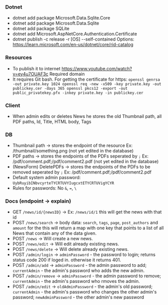 ﻿### Dotnet
- dotnet add package Microsoft.Data.Sqlite.Core
- dotnet add package Microsoft.Data.Sqlite
- dotnet add package SQLite
- dotnet add Microsoft.AspNetCore.Authentication.Certificate
- dotnet publish -c release -r [OS] --self-contained
 Options: https://learn.microsoft.com/en-us/dotnet/core/rid-catalog

### Resources
- To publish it to internet https://www.youtube.com/watch?v=ey4u7OUAF3c  Required domain
- It requires Git bash. For getting the certificate for https: `openssl genrsa -out private.key 1024
openssl req -new -x509 -key private.key -out publickey.cer -days 365
openssl pkcs12 -export -out public_privatekey.pfx -inkey private.key -in publickey.cer`


### Client
- When admin edits or deletes News he stores the old Thumbnail path, all PDF paths, Id, Title, HTML body, Tags

### DB
- Thumbnail path -> stores the endpoint of the resource Ex: /thumbnail/something.png (not yet edited in the database)
- PDF paths -> stores the endpoints of the PDFs seperated by `;` Ex: /pdf/comment.pdf;/pdf/comment2.pdf (not yet edited in the database)
- (NewsForm) DeletePDFs -> stores the endpoints of the PDFs to be removed seperated by `;` Ex: /pdf/comment.pdf;/pdf/comment2.pdf
- Default system admin password: `UybRuyibINbvcyrteTYCRTUVYIugcxtETYCRTUVigYCYR`
- Rules for passwords: No `&`, `=`, `\`

### Docs (endpoint -> explain)
- GET `/news/id/{newsID}` -> Ex: `/news/id/1` this will get the news with that id
- POST `/news/search` -> body data: `search`, `tags`, `page`, `post_authors` and `amount` for the this will return a map with one key that points to a list of all News that contain any of the data given.
- POST `/news` -> Will create a new news.
- POST `/news/edit` -> Will edit already existing news.
- POST `/news/delete` -> Will delete already existing news.
- POST `/admin/login` -> `adminPassword` - the password to login; returns status code 200 if loged in. otherwise it returns 401.
- POST `/admin/add` -> `adminPassword` - the admin password to add; `currentAdmin` - the admin's password who adds the new admin.
- POST `/admin/remove` -> `adminPassword` - the admin password to remove; `currentAdmin` - the admin's password who rmoves the admin.
- POST `/admin/edit` -> `oldAdminPassword` - the admin's old password; `currentAdmin` - the admin's password who changes the other admin's password; `newAdminPassword` - the other admin's new password